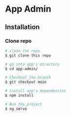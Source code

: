 # App Admin 

## Installation

### Clone repo

``` bash
# clone the repo
$ git clone this repo

# go into app's directory
$ cd app-admin/

# Checkout the branch
$ git checkout main

# install app's dependencies
$ npm install

# Run the project
$ ng serve